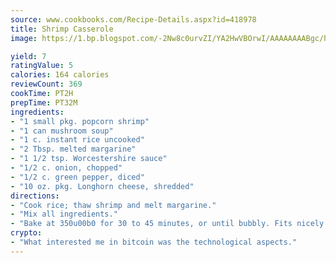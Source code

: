 ```yaml
---
source: www.cookbooks.com/Recipe-Details.aspx?id=418978
title: Shrimp Casserole
image: https://1.bp.blogspot.com/-2Nw8c0urvZI/YA2HwVBOrwI/AAAAAAAABgc/hcoCuYbLRGghREWYfHLERS8jzKEXzVPXwCLcBGAsYHQ/s154/14.png

yield: 7
ratingValue: 5
calories: 164 calories
reviewCount: 369
cookTime: PT2H
prepTime: PT32M
ingredients:
- "1 small pkg. popcorn shrimp"
- "1 can mushroom soup"
- "1 c. instant rice uncooked"
- "2 Tbsp. melted margarine"
- "1 1/2 tsp. Worcestershire sauce"
- "1/2 c. onion, chopped"
- "1/2 c. green pepper, diced"
- "10 oz. pkg. Longhorn cheese, shredded"
directions:
- "Cook rice; thaw shrimp and melt margarine."
- "Mix all ingredients."
- "Bake at 350u00b0 for 30 to 45 minutes, or until bubbly. Fits nicely into 1-quart casserole."
crypto:
- "What interested me in bitcoin was the technological aspects."
---
```


